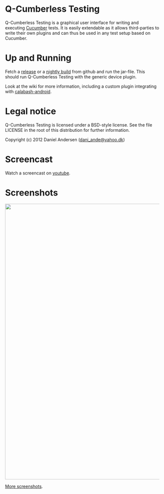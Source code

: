 Q-Cumberless Testing
====================

Q-Cumberless Testing is a graphical user interface for writing and executing [Cucumber](http://cukes.info) tests. It is easily extendable as it allows third-parties to write their own plugins and can thus be used in any test setup based on Cucumber.

Up and Running
==============

Fetch a [release](https://github.com/black-knight/Q-Cumberless-Testing/tree/master/release/release_0.2.5) or a [nightly build](https://github.com/black-knight/Q-Cumberless-Testing/tree/master/release/nightly) from github and run the jar-file. This should run Q-Cumberless Testing with the generic device plugin.

Look at the wiki for more information, including a custom plugin integrating with [calabash-android](https://github.com/calabash/calabash-android).

Legal notice
============

Q-Cumberless Testing is licensed under a BSD-style license. See the file LICENSE in the root of this distribution for further information.

Copyright (c) 2012
Daniel Andersen (dani_ande@yahoo.dk)

Screencast
==========

Watch a screencast on [youtube](http://youtu.be/gI96pOscws8).

Screenshots
===========

<img src='https://raw.github.com/black-knight/Q-Cumberless-Testing/master/doc/designer.jpg' width='900px' />

[More screenshots](https://github.com/black-knight/Q-Cumberless-Testing/wiki/Screenshots).

